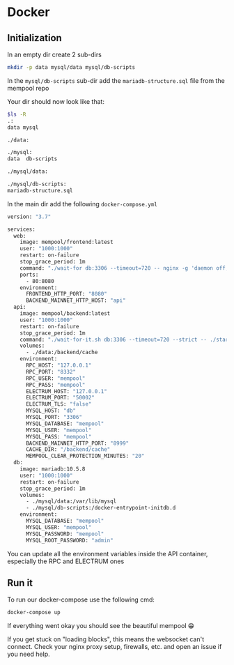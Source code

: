 # Docker

## Initialization

In an empty dir create 2 sub-dirs

```bash
mkdir -p data mysql/data mysql/db-scripts
```

In the `mysql/db-scripts` sub-dir add the `mariadb-structure.sql` file from the mempool repo

Your dir should now look like that:

```bash
$ls -R
.:
data mysql

./data:

./mysql:
data  db-scripts

./mysql/data:

./mysql/db-scripts:
mariadb-structure.sql
```

In the main dir add the following `docker-compose.yml`

```bash
version: "3.7"

services:
  web:
    image: mempool/frontend:latest
    user: "1000:1000"
    restart: on-failure
    stop_grace_period: 1m
    command: "./wait-for db:3306 --timeout=720 -- nginx -g 'daemon off;'"
    ports:
      - 80:8080
    environment:
      FRONTEND_HTTP_PORT: "8080"
      BACKEND_MAINNET_HTTP_HOST: "api"
  api:
    image: mempool/backend:latest
    user: "1000:1000"
    restart: on-failure
    stop_grace_period: 1m
    command: "./wait-for-it.sh db:3306 --timeout=720 --strict -- ./start.sh"
    volumes:
      - ./data:/backend/cache
    environment:
      RPC_HOST: "127.0.0.1"
      RPC_PORT: "8332"
      RPC_USER: "mempool"
      RPC_PASS: "mempool"
      ELECTRUM_HOST: "127.0.0.1"
      ELECTRUM_PORT: "50002"
      ELECTRUM_TLS: "false"
      MYSQL_HOST: "db"
      MYSQL_PORT: "3306"
      MYSQL_DATABASE: "mempool"
      MYSQL_USER: "mempool"
      MYSQL_PASS: "mempool"
      BACKEND_MAINNET_HTTP_PORT: "8999"
      CACHE_DIR: "/backend/cache"
      MEMPOOL_CLEAR_PROTECTION_MINUTES: "20"
  db:
    image: mariadb:10.5.8
    user: "1000:1000"
    restart: on-failure
    stop_grace_period: 1m
    volumes:
      - ./mysql/data:/var/lib/mysql
      - ./mysql/db-scripts:/docker-entrypoint-initdb.d
    environment:
      MYSQL_DATABASE: "mempool"
      MYSQL_USER: "mempool"
      MYSQL_PASSWORD: "mempool"
      MYSQL_ROOT_PASSWORD: "admin"

```

You can update all the environment variables inside the API container, especially the RPC and ELECTRUM ones

## Run it

To run our docker-compose use the following cmd:

```bash
docker-compose up
```

If everything went okay you should see the beautiful mempool :grin:

If you get stuck on "loading blocks", this means the websocket can't connect.
Check your nginx proxy setup, firewalls, etc. and open an issue if you need help.
